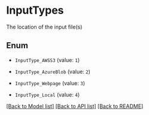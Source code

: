 # InputTypes

The location of the input file(s)

## Enum

* `InputType_AWSS3` (value: `1`)

* `InputType_AzureBlob` (value: `2`)

* `InputType_Webpage` (value: `3`)

* `InputType_Local` (value: `4`)

[[Back to Model list]](../README.md#documentation-for-models) [[Back to API list]](../README.md#documentation-for-api-endpoints) [[Back to README]](../README.md)


